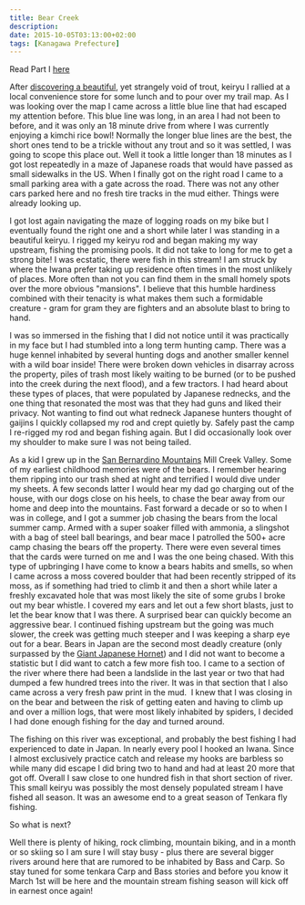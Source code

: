 ```yaml
---
title: Bear Creek
description:
date: 2015-10-05T03:13:00+02:00
tags: [Kanagawa Prefecture]
---
```

<div class=“text-lg m-2”>
<p class="mb-2">Read Part I <a href="https://www.fallfishtenkara.com/tenkara-season-finale/" target="_blank" rel="noopener">here</a>

<p class="mt-2 mb-2">After <a href="https://www.fallfishtenkara.com/end-of-the-tenkara-season/" target="_blank" rel="noopener">discovering a beautiful</a>, yet strangely void of trout, keiryu I rallied at a local convenience store for some lunch and to pour over my trail map. As I was looking over the map I came across a little blue line that had escaped my attention before. This blue line was long, in an area I had not been to before, and it was only an 18 minute drive from where I was currently enjoying a kimchi rice bowl! Normally the longer blue lines are the best, the short ones tend to be a trickle without any trout and so it was settled, I was going to scope this place out. Well it took a little longer than 18 minutes as I got lost repeatedly in a maze of Japanese roads that would have passed as small sidewalks in the US. When I finally got on the right road I came to a small parking area with a gate across the road. There was not any other cars parked here and no fresh tire tracks in the mud either. Things were already looking up.</p>

<p class="mt-2 mb-2">I got lost again navigating the maze of logging roads on my bike but I eventually found the right one and a short while later I was standing in a beautiful keiryu. I rigged my keiryu rod and began making my way upstream, fishing the promising pools. It did not take to long for me to get a strong bite! I was ecstatic, there were fish in this stream! I am struck by where the Iwana prefer taking up residence often times in the most unlikely of places. More often than not you can find them in the small homely spots over the more obvious "mansions". I believe that this humble hardiness combined with their tenacity is what makes them such a formidable creature - gram for gram they are fighters and an absolute blast to bring to hand.</p>



<p class="mt-2 mb-2">I was so immersed in the fishing that I did not notice until it was practically in my face but I had stumbled into a long term hunting camp. There was a huge kennel inhabited by several hunting dogs and another smaller kennel with a wild boar inside! There were broken down vehicles in disarray across the property, piles of trash most likely waiting to be burned (or to be pushed into the creek during the next flood), and a few tractors. I had heard about these types of places, that were populated by Japanese rednecks, and the one thing that resonated the most was that they had guns and liked their privacy. Not wanting to find out what redneck Japanese hunters thought of gaijins I quickly collapsed my rod and crept quietly by. Safely past the camp I re-rigged my rod and began fishing again. But I did occasionally look over my shoulder to make sure I was not being tailed.</p>



<p class="mt-2 mb-2">As a kid I grew up in the <a href="https://en.wikipedia.org/wiki/San_Bernardino_Mountains" target="_blank" rel="noopener">San Bernardino Mountains</a> Mill Creek Valley. Some of my earliest childhood memories were of the bears. I remember hearing them ripping into our trash shed at night and terrified I would dive under my sheets. A few seconds latter I would hear my dad go charging out of the house, with our dogs close on his heels, to chase the bear away from our home and deep into the mountains. Fast forward a decade or so to when I was in college, and I got a summer job chasing the bears from the local summer camp. Armed with a super soaker filled with ammonia, a slingshot with a bag of steel ball bearings, and bear mace I patrolled the 500+ acre camp chasing the bears off the property. There were even several times that the cards were turned on me and I was the one being chased. With this type of upbringing I have come to know a bears habits and smells, so when I came across a moss covered boulder that had been recently stripped of its moss, as if something had tried to climb it and then a short while later a freshly excavated hole that was most likely the site of some grubs I broke out my bear whistle. I covered my ears and let out a few short blasts, just to let the bear know that I was there. A surprised bear can quickly become an aggressive bear. I continued fishing upstream but the going was much slower, the creek was getting much steeper and I was keeping a sharp eye out for a bear. Bears in Japan are the second most deadly creature (only surpassed by the <a href="https://en.wikipedia.org/wiki/Japanese_giant_hornet" target="_blank" rel="noopener">Giant Japanese Hornet</a>) and I did not want to become a statistic but I did want to catch a few more fish too. I came to a section of the river where there had been a landslide in the last year or two that had dumped a few hundred trees into the river. It was in that section that I also came across a very fresh paw print in the mud.  I knew that I was closing in on the bear and between the risk of getting eaten and having to climb up and over a million logs, that were most likely inhabited by spiders, I decided I had done enough fishing for the day and turned around.</p>



<p class="mt-2 mb-2">The fishing on this river was exceptional, and probably the best fishing I had experienced to date in Japan. In nearly every pool I hooked an Iwana. Since I almost exclusively practice catch and release my hooks are barbless so while many did escape I did bring two to hand and had at least 20 more that got off. Overall I saw close to one hundred fish in that short section of river. This small keiryu was possibly the most densely populated stream I have fished all season. It was an awesome end to a great season of Tenkara fly fishing.</p>



<p class="font-bold">So what is next?</p>

<p class="mt-2 mb-2">Well there is plenty of hiking, rock climbing, mountain biking, and in a month or so skiing so I am sure I will stay busy - plus there are several bigger rivers around here that are rumored to be inhabited by Bass and Carp. So stay tuned for some tenkara Carp and Bass stories and before you know it March 1st will be here and the mountain stream fishing season will kick off in earnest once again!</p>

<img class="w-8/12 rounded-lg shadow-lg mx-auto" src="" alt="" />
</div>